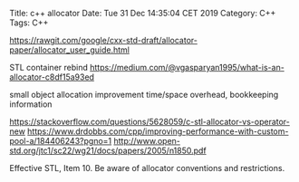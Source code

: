 Title: c++ allocator
Date: Tue 31 Dec 14:35:04 CET 2019
Category: C++
Tags: C++

https://rawgit.com/google/cxx-std-draft/allocator-paper/allocator_user_guide.html

STL container
rebind
https://medium.com/@vgasparyan1995/what-is-an-allocator-c8df15a93ed

small object allocation improvement
time/space overhead, bookkeeping information

https://stackoverflow.com/questions/5628059/c-stl-allocator-vs-operator-new
https://www.drdobbs.com/cpp/improving-performance-with-custom-pool-a/184406243?pgno=1
http://www.open-std.org/jtc1/sc22/wg21/docs/papers/2005/n1850.pdf

Effective STL, Item 10. Be aware of allocator conventions and restrictions.
